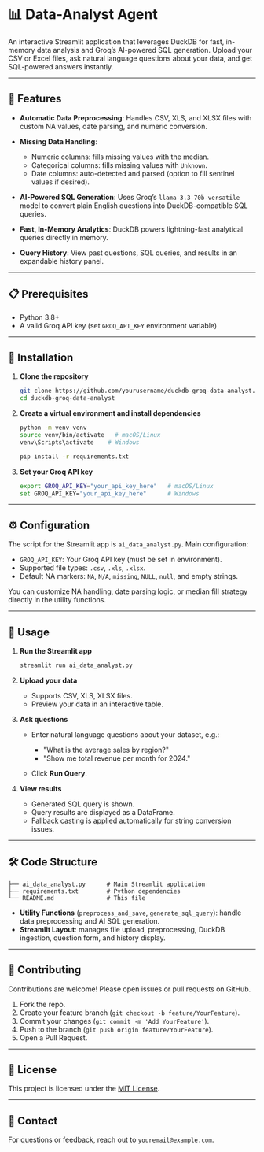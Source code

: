 # 📊 Data-Analyst Agent

An interactive Streamlit application that leverages DuckDB for fast, in-memory data analysis and Groq’s AI-powered SQL generation. Upload your CSV or Excel files, ask natural language questions about your data, and get SQL-powered answers instantly.

---

## 🚀 Features

* **Automatic Data Preprocessing**: Handles CSV, XLS, and XLSX files with custom NA values, date parsing, and numeric conversion.
* **Missing Data Handling**:

  * Numeric columns: fills missing values with the median.
  * Categorical columns: fills missing values with `Unknown`.
  * Date columns: auto-detected and parsed (option to fill sentinel values if desired).
* **AI-Powered SQL Generation**: Uses Groq’s `llama-3.3-70b-versatile` model to convert plain English questions into DuckDB-compatible SQL queries.
* **Fast, In-Memory Analytics**: DuckDB powers lightning-fast analytical queries directly in memory.
* **Query History**: View past questions, SQL queries, and results in an expandable history panel.

---

## 📋 Prerequisites

* Python 3.8+
* A valid Groq API key (set `GROQ_API_KEY` environment variable)

---

## 🔧 Installation

1. **Clone the repository**

   ```bash
   git clone https://github.com/yourusername/duckdb-groq-data-analyst.git
   cd duckdb-groq-data-analyst
   ```

2. **Create a virtual environment and install dependencies**

   ```bash
   python -m venv venv
   source venv/bin/activate   # macOS/Linux
   venv\Scripts\activate    # Windows

   pip install -r requirements.txt
   ```

3. **Set your Groq API key**

   ```bash
   export GROQ_API_KEY="your_api_key_here"   # macOS/Linux
   set GROQ_API_KEY="your_api_key_here"      # Windows
   ```

---

## ⚙️ Configuration

The script for the Streamlit app is `ai_data_analyst.py`. Main configuration:

* `GROQ_API_KEY`: Your Groq API key (must be set in environment).
* Supported file types: `.csv`, `.xls`, `.xlsx`.
* Default NA markers: `NA`, `N/A`, `missing`, `NULL`, `null`, and empty strings.

You can customize NA handling, date parsing logic, or median fill strategy directly in the utility functions.

---

## 🚀 Usage

1. **Run the Streamlit app**

   ```bash
   streamlit run ai_data_analyst.py
   ```

2. **Upload your data**

   * Supports CSV, XLS, XLSX files.
   * Preview your data in an interactive table.

3. **Ask questions**

   * Enter natural language questions about your dataset, e.g.:

     * "What is the average sales by region?"
     * "Show me total revenue per month for 2024."
   * Click **Run Query**.

4. **View results**

   * Generated SQL query is shown.
   * Query results are displayed as a DataFrame.
   * Fallback casting is applied automatically for string conversion issues.

---

## 🛠️ Code Structure

```text
├── ai_data_analyst.py      # Main Streamlit application
├── requirements.txt        # Python dependencies
└── README.md               # This file
```

* **Utility Functions** (`preprocess_and_save`, `generate_sql_query`): handle data preprocessing and AI SQL generation.
* **Streamlit Layout**: manages file upload, preprocessing, DuckDB ingestion, question form, and history display.

---

## 🤝 Contributing

Contributions are welcome! Please open issues or pull requests on GitHub.

1. Fork the repo.
2. Create your feature branch (`git checkout -b feature/YourFeature`).
3. Commit your changes (`git commit -m 'Add YourFeature'`).
4. Push to the branch (`git push origin feature/YourFeature`).
5. Open a Pull Request.

---

## 📄 License

This project is licensed under the [MIT License](./LICENSE).

---

## 📧 Contact

For questions or feedback, reach out to `youremail@example.com`.
